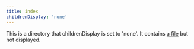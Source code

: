 ```yaml
---
title: index
childrenDisplay: 'none'
---
```


This is a directory that childrenDisplay is set to 'none'. It contains [a file](/s/test/hide_sub_dir/hidden) but not displayed.
